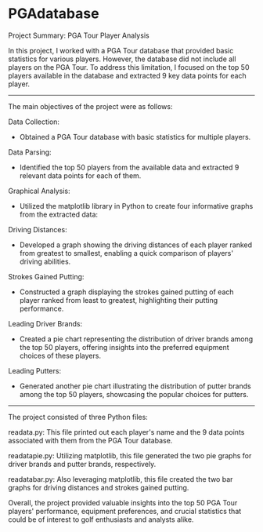 # PGAdatabase
Project Summary: PGA Tour Player Analysis

In this project, I worked with a PGA Tour database that provided basic statistics for various players. However, the database did not include all players on the PGA Tour. To address this limitation, I focused on the top 50 players available in the database and extracted 9 key data points for each player.
________________________________________________________________________________________________________________________________________________________________
The main objectives of the project were as follows:

Data Collection: 
- Obtained a PGA Tour database with basic statistics for multiple players.

Data Parsing: 
- Identified the top 50 players from the available data and extracted 9 relevant data points for each of them.

Graphical Analysis: 
- Utilized the matplotlib library in Python to create four informative graphs from the extracted data:

Driving Distances: 
- Developed a graph showing the driving distances of each player ranked from greatest to smallest, enabling a quick comparison of players' driving abilities.

Strokes Gained Putting: 
- Constructed a graph displaying the strokes gained putting of each player ranked from least to greatest, highlighting their putting performance.

Leading Driver Brands: 
- Created a pie chart representing the distribution of driver brands among the top 50 players, offering insights into the preferred equipment choices of these players.

Leading Putters: 
- Generated another pie chart illustrating the distribution of putter brands among the top 50 players, showcasing the popular choices for putters.
________________________________________________________________________________________________________________________________________________________________
The project consisted of three Python files:

readata.py: This file printed out each player's name and the 9 data points associated with them from the PGA Tour database.

readatapie.py: Utilizing matplotlib, this file generated the two pie graphs for driver brands and putter brands, respectively.

readatabar.py: Also leveraging matplotlib, this file created the two bar graphs for driving distances and strokes gained putting.

Overall, the project provided valuable insights into the top 50 PGA Tour players' performance, equipment preferences, and crucial statistics that could be of interest to golf enthusiasts and analysts alike.
